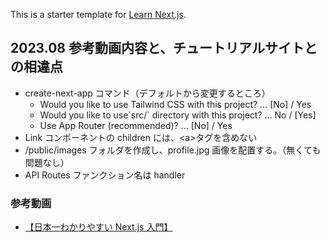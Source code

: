 This is a starter template for [Learn Next.js](https://nextjs.org/learn).

## 2023.08 参考動画内容と、チュートリアルサイトとの相違点

- create-next-app コマンド（デフォルトから変更するところ）
  - Would you like to use Tailwind CSS with this project? … [No] / Yes
  - Would you like to use\`src/\` directory with this project? … No / [Yes]
  - Use App Router (recommended)? … [No] / Yes
- Link コンポーネントの children には、&lt;a&gt;タグを含めない
- /public/images フォルダを作成し、profile.jpg 画像を配置する。（無くても問題なし）
- API Routes ファンクション名は handler

### 参考動画

- [【日本一わかりやすい Next.js 入門】](https://www.youtube.com/watch?v=PvpT9VCVBx0)
